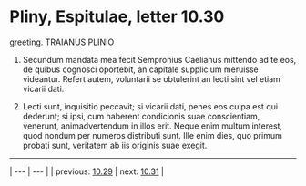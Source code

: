 # Pliny, Espitulae, letter 10.30

greeting. TRAIANUS PLINIO



1. Secundum mandata mea fecit Sempronius Caelianus mittendo ad te eos, de quibus cognosci oportebit, an capitale supplicium meruisse videantur. Refert autem, voluntarii se obtulerint an lecti sint vel etiam vicarii dati.



2. Lecti <si> sunt, inquisitio peccavit; si vicarii dati, penes eos culpa est qui dederunt; si ipsi, cum haberent condicionis suae conscientiam, venerunt, animadvertendum in illos erit. Neque enim multum interest, quod nondum per numeros distributi sunt. Ille enim dies, quo primum probati sunt, veritatem ab iis originis suae exegit.



---

| --- | --- |
| previous: [10.29](../10.29/) | next: [10.31](../10.31/) |